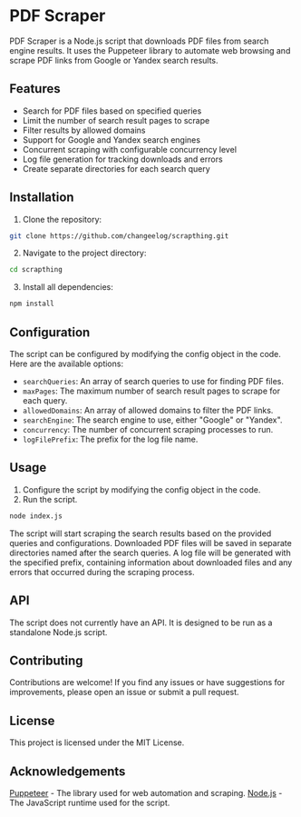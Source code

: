# PDF Scraper

PDF Scraper is a Node.js script that downloads PDF files from search engine results. It uses the Puppeteer library to automate web browsing and scrape PDF links from Google or Yandex search results.

## Features

- Search for PDF files based on specified queries
- Limit the number of search result pages to scrape
- Filter results by allowed domains
- Support for Google and Yandex search engines
- Concurrent scraping with configurable concurrency level
- Log file generation for tracking downloads and errors
- Create separate directories for each search query

## Installation

1. Clone the repository:

```bash
git clone https://github.com/changeelog/scrapthing.git
```

2. Navigate to the project directory:

```bash
cd scrapthing
```

3. Install all dependencies:

```bash
npm install
```

## Configuration

The script can be configured by modifying the config object in the code. Here are the available options:

- `searchQueries`: An array of search queries to use for finding PDF files.
- `maxPages`: The maximum number of search result pages to scrape for each query.
- `allowedDomains`: An array of allowed domains to filter the PDF links.
- `searchEngine`: The search engine to use, either "Google" or "Yandex".
- `concurrency`: The number of concurrent scraping processes to run.
- `logFilePrefix`: The prefix for the log file name.

## Usage

1. Configure the script by modifying the config object in the code.
2. Run the script.

```bash
node index.js
```

The script will start scraping the search results based on the provided queries and configurations. Downloaded PDF files will be saved in separate directories named after the search queries. A log file will be generated with the specified prefix, containing information about downloaded files and any errors that occurred during the scraping process.

## API

The script does not currently have an API. It is designed to be run as a standalone Node.js script.

## Contributing

Contributions are welcome! If you find any issues or have suggestions for improvements, please open an issue or submit a pull request.

## License

This project is licensed under the MIT License.

## Acknowledgements

[Puppeteer](https://github.com/puppeteer/puppeteer) - The library used for web automation and scraping.
[Node.js](https://nodejs.org/) - The JavaScript runtime used for the script.
